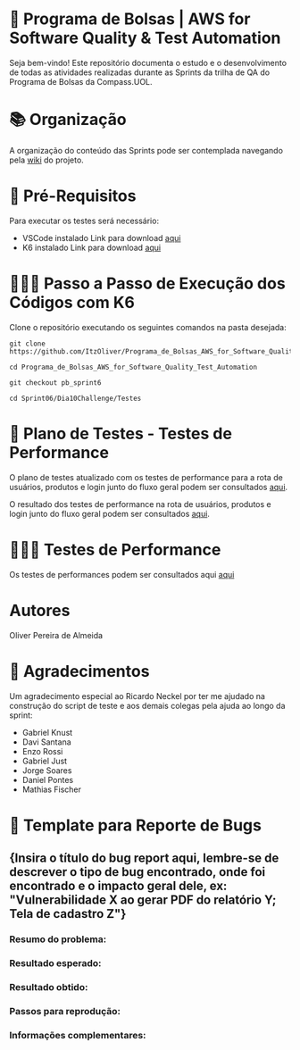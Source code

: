 # 👜 Programa de Bolsas | AWS for Software Quality & Test Automation 
Seja bem-vindo! Este repositório documenta o estudo e o desenvolvimento de todas as atividades realizadas durante as Sprints da trilha de QA do Programa de Bolsas da Compass.UOL.

# 📚 Organização
A organização do conteúdo das Sprints pode ser contemplada navegando pela [wiki](https://github.com/ItzOliver/Programa_de_Bolsas_AWS_for_Software_Quality_Test_Automation/wiki) do projeto.

# 📔 Pré-Requisitos
Para executar os testes será necessário:
- VSCode instalado
Link para download [aqui](https://code.visualstudio.com/download) 
- K6 instalado
Link para download [aqui](https://grafana.com/get/?src=k6io&redirectPath=k6&tab=self-managed)

# 🚶🏻‍♀️ Passo a Passo de Execução dos Códigos com K6
Clone o repositório executando os seguintes comandos na pasta desejada:
```
git clone https://github.com/ItzOliver/Programa_de_Bolsas_AWS_for_Software_Quality_Test_Automation

cd Programa_de_Bolsas_AWS_for_Software_Quality_Test_Automation

git checkout pb_sprint6

cd Sprint06/Dia10Challenge/Testes
```


# 📄 Plano de Testes - Testes de Performance
O plano de testes atualizado com os testes de performance para a rota de usuários, produtos e login junto do fluxo geral podem ser consultados [aqui](https://github.com/ItzOliver/Programa_de_Bolsas_AWS_for_Software_Quality_Test_Automation/tree/pb_sprint6/Sprint6/Dia%2010%20Challenge/Plano%20de%20Testes).

O resultado dos testes de performance na rota de usuários, produtos e login junto do fluxo geral podem ser consultados [aqui](https://github.com/ItzOliver/Programa_de_Bolsas_AWS_for_Software_Quality_Test_Automation/tree/pb_sprint6/Sprint6/Dia%2010%20Challenge/Resultados).

# 👩🏻‍💻 Testes de Performance
Os testes de performances podem ser consultados aqui [aqui](https://github.com/ItzOliver/Programa_de_Bolsas_AWS_for_Software_Quality_Test_Automation/tree/pb_sprint6/Sprint6/Dia%2010%20Challenge/Testes)

# Autores
Oliver Pereira de Almeida

# 🤝 Agradecimentos
Um agradecimento especial ao Ricardo Neckel por ter me ajudado na construção do script de teste e aos demais colegas pela ajuda ao longo da sprint:
- Gabriel Knust
- Davi Santana
- Enzo Rossi
- Gabriel Just
- Jorge Soares
- Daniel Pontes
- Mathias Fischer

# 📄 Template para Reporte de Bugs
## {Insira o título do bug report aqui, lembre-se de descrever o tipo de bug encontrado, onde foi encontrado e o impacto geral dele, ex: "Vulnerabilidade X ao gerar PDF do relatório Y; Tela de cadastro Z"}

### Resumo do problema:

### Resultado esperado:

### Resultado obtido:

### Passos para reprodução:

### Informações complementares: